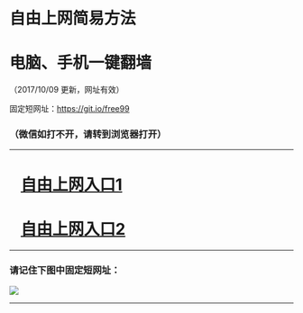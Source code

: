 ﻿# 自由上网简易方法

# 电脑、手机一键翻墙

（2017/10/09 更新，网址有效）

固定短网址：https://git.io/free99

### （微信如打不开，请转到浏览器打开）


***





# &nbsp;&nbsp; <a href="http://ft2434132707.fwq-tz-1001.info/fwqtz01.html?t=100900132615 " target="_blank">自由上网入口1</a>
# &nbsp;&nbsp; <a href="http://ft2508029916.fwq-tz-1002.info/fwqtz02.html?t=100900119904 " target="_blank">自由上网入口2</a>
***

### 请记住下图中固定短网址：

<img src="https://s3-us-west-2.amazonaws.com/fwq-1001/yjfq-20170905okok.png" /> 


***

